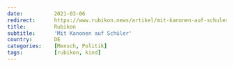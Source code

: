 ```yaml
---
date:          2021-03-06
redirect:      https://www.rubikon.news/artikel/mit-kanonen-auf-schuler
title:         Rubikon
subtitle:      'Mit Kanonen auf Schüler'
country:       DE
categories:    [Mensch, Politik]
tags:          [rubikon, kind]
---
```


